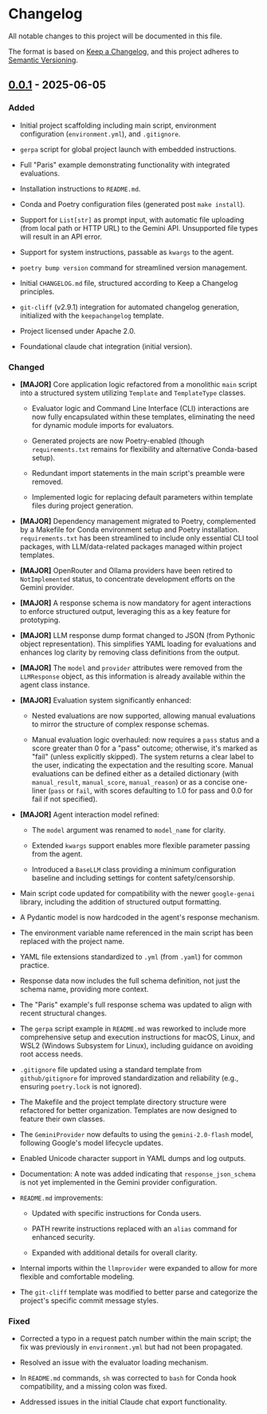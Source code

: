 # Changelog

All notable changes to this project will be documented in this file.

The format is based on [Keep a Changelog](https://keepachangelog.com/en/1.0.0/),
and this project adheres to [Semantic Versioning](https://semver.org/spec/v2.0.0.html).

## [0.0.1] - 2025-06-05

<!--- This section was initially generated with Gemini 2.5 Pro (preview) on 2025-06-05, see chats/2025/06/05/gemini/ --->

### Added

-   Initial project scaffolding including main script, environment configuration (`environment.yml`), and `.gitignore`.

-   `gerpa` script for global project launch with embedded instructions.

-   Full "Paris" example demonstrating functionality with integrated evaluations.

-   Installation instructions to `README.md`.

-   Conda and Poetry configuration files (generated post `make install`).

-   Support for `List[str]` as prompt input, with automatic file uploading (from local path or HTTP URL) to the Gemini API. Unsupported file types will result in an API error.

-   Support for system instructions, passable as `kwargs` to the agent.

-   `poetry bump version` command for streamlined version management.

-   Initial `CHANGELOG.md` file, structured according to Keep a Changelog principles.

-   `git-cliff` (v2.9.1) integration for automated changelog generation, initialized with the `keepachangelog` template.

-   Project licensed under Apache 2.0.

-   Foundational claude chat integration (initial version).

### Changed

-   **[MAJOR]** Core application logic refactored from a monolithic `main` script into a structured system utilizing `Template` and `TemplateType` classes.

    -   Evaluator logic and Command Line Interface (CLI) interactions are now fully encapsulated within these templates, eliminating the need for dynamic module imports for evaluators.

    -   Generated projects are now Poetry-enabled (though `requirements.txt` remains for flexibility and alternative Conda-based setup).

    -   Redundant import statements in the main script's preamble were removed.

    -   Implemented logic for replacing default parameters within template files during project generation.

-   **[MAJOR]** Dependency management migrated to Poetry, complemented by a Makefile for Conda environment setup and Poetry installation. `requirements.txt` has been streamlined to include only essential CLI tool packages, with LLM/data-related packages managed within project templates.

-   **[MAJOR]** OpenRouter and Ollama providers have been retired to `NotImplemented` status, to concentrate development efforts on the Gemini provider.

-   **[MAJOR]** A response schema is now mandatory for agent interactions to enforce structured output, leveraging this as a key feature for prototyping.

-   **[MAJOR]** LLM response dump format changed to JSON (from Pythonic object representation). This simplifies YAML loading for evaluations and enhances log clarity by removing class definitions from the output.

-   **[MAJOR]** The `model` and `provider` attributes were removed from the `LLMResponse` object, as this information is already available within the agent class instance.

-   **[MAJOR]** Evaluation system significantly enhanced:

    -   Nested evaluations are now supported, allowing manual evaluations to mirror the structure of complex response schemas.

    -   Manual evaluation logic overhauled: now requires a `pass` status and a score greater than 0 for a "pass" outcome; otherwise, it's marked as "fail" (unless explicitly skipped). The system returns a clear label to the user, indicating the expectation and the resulting score. Manual evaluations can be defined either as a detailed dictionary (with `manual_result`, `manual_score`, `manual_reason`) or as a concise one-liner (`pass` or `fail`, with scores defaulting to 1.0 for pass and 0.0 for fail if not specified).

-   **[MAJOR]** Agent interaction model refined:

    -   The `model` argument was renamed to `model_name` for clarity.

    -   Extended `kwargs` support enables more flexible parameter passing from the agent.

    -   Introduced a `BaseLLM` class providing a minimum configuration baseline and including settings for content safety/censorship.

-   Main script code updated for compatibility with the newer `google-genai` library, including the addition of structured output formatting.

-   A Pydantic model is now hardcoded in the agent's response mechanism.

-   The environment variable name referenced in the main script has been replaced with the project name.

-   YAML file extensions standardized to `.yml` (from `.yaml`) for common practice.

-   Response data now includes the full schema definition, not just the schema name, providing more context.

-   The "Paris" example's full response schema was updated to align with recent structural changes.

-   The `gerpa` script example in `README.md` was reworked to include more comprehensive setup and execution instructions for macOS, Linux, and WSL2 (Windows Subsystem for Linux), including guidance on avoiding root access needs.

-   `.gitignore` file updated using a standard template from `github/gitignore` for improved standardization and reliability (e.g., ensuring `poetry.lock` is not ignored).

-   The Makefile and the project template directory structure were refactored for better organization. Templates are now designed to feature their own classes.

-   The `GeminiProvider` now defaults to using the `gemini-2.0-flash` model, following Google's model lifecycle updates.

-   Enabled Unicode character support in YAML dumps and log outputs.

-   Documentation: A note was added indicating that `response_json_schema` is not yet implemented in the Gemini provider configuration.

-   `README.md` improvements:

    -   Updated with specific instructions for Conda users.

    -   PATH rewrite instructions replaced with an `alias` command for enhanced security.

    -   Expanded with additional details for overall clarity.

-   Internal imports within the `llmprovider` were expanded to allow for more flexible and comfortable modeling.

-   The `git-cliff` template was modified to better parse and categorize the project's specific commit message styles.

### Fixed

-   Corrected a typo in a request patch number within the main script; the fix was previously in `environment.yml` but had not been propagated.

-   Resolved an issue with the evaluator loading mechanism.

-   In `README.md` commands, `sh` was corrected to `bash` for Conda hook compatibility, and a missing colon was fixed.

-   Addressed issues in the initial Claude chat export functionality.

[unreleased]: https://github.com/pvzhelnov/gerpa/compare/v0.0.1...HEAD
[0.0.1]: https://github.com/pvzhelnov/gerpa/releases/tag/v0.0.1
